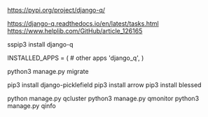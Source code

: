 

https://pypi.org/project/django-q/

https://django-q.readthedocs.io/en/latest/tasks.html
https://www.helplib.com/GitHub/article_126165


sspip3 install django-q

INSTALLED_APPS = (
    # other apps
    'django_q',
)


python3 manage.py migrate

pip3 install django-picklefield
pip3 install arrow
pip3 install blessed

python manage.py qcluster
python3 manage.py qmonitor
python3 manage.py qinfo